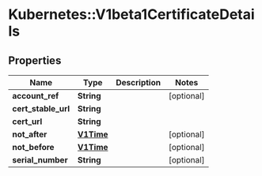 # Kubernetes::V1beta1CertificateDetails

## Properties
Name | Type | Description | Notes
------------ | ------------- | ------------- | -------------
**account_ref** | **String** |  | [optional] 
**cert_stable_url** | **String** |  | 
**cert_url** | **String** |  | 
**not_after** | [**V1Time**](V1Time.md) |  | [optional] 
**not_before** | [**V1Time**](V1Time.md) |  | [optional] 
**serial_number** | **String** |  | [optional] 


